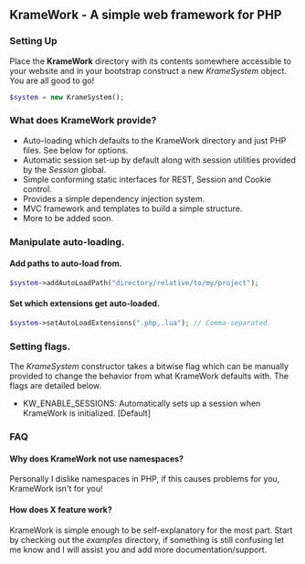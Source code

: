 ## KrameWork - A simple web framework for PHP

### Setting Up

Place the **KrameWork** directory with its contents somewhere accessible to your website and in your bootstrap construct a new *KrameSystem* object. You are all good to go!

```php
$system = new KrameSystem();
```

### What does KrameWork provide?

* Auto-loading which defaults to the KrameWork directory and just PHP files. See below for options.
* Automatic session set-up by default along with session utilities provided by the *Session* global.
* Simple conforming static interfaces for REST, Session and Cookie control.
* Provides a simple dependency injection system.
* MVC framework and templates to build a simple structure.
* More to be added soon.

### Manipulate auto-loading.

#### Add paths to auto-load from.

```php
$system->addAutoLoadPath("directory/relative/to/my/project");
```

#### Set which extensions get auto-loaded.

```php
$system->setAutoLoadExtensions(".php,.lua"); // Comma-separated.
```

### Setting flags.

The *KrameSystem* constructor takes a bitwise flag which can be manually provided to change the behavior from what KrameWork defaults with. The flags are detailed below.

* KW_ENABLE_SESSIONS: Automatically sets up a session when KrameWork is initialized. [Default]

### FAQ

#### Why does KrameWork not use namespaces?

Personally I dislike namespaces in PHP, if this causes problems for you, KrameWork isn't for you!

#### How does X feature work?

KrameWork is simple enough to be self-explanatory for the most part. Start by checking out the *examples* directory, if something is still confusing let me know and I will assist you and add more documentation/support.